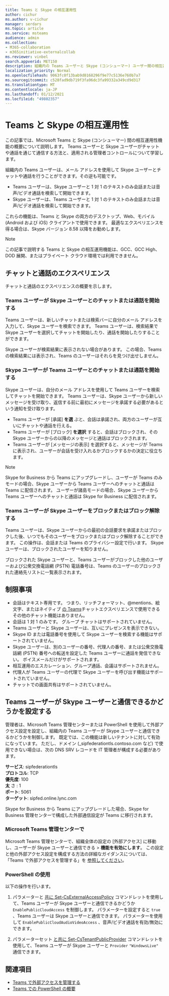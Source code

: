 ```yaml
---
title: Teams と Skype の相互運用性
author: cichur
ms.author: v-cichur
manager: serdars
ms.topic: article
ms.service: msteams
audience: admin
ms.collection:
- M365-collaboration
- m365initiative-externalcollab
ms.reviewer: vinbel
search.appverid: MET150
description: 組織内の Teams ユーザーと Skype (コンシューマー) ユーザー間の相互運用性機能について説明します。
localization_priority: Normal
ms.openlocfilehash: 9063fc0f13bab9d0168296f9e77c5136e760b7a7
ms.sourcegitcommit: c528fad9db719f3fa96dc3fa99332a349cd9d317
ms.translationtype: MT
ms.contentlocale: ja-JP
ms.lasthandoff: 01/12/2021
ms.locfileid: "49802357"
---
```

# <a name="teams-and-skype-interoperability"></a>Teams と Skype の相互運用性

この記事では、Microsoft Teams と Skype (コンシューマー) 間の相互運用性機能の概要について説明します。 Teams ユーザーと Skype ユーザーがチャットや通話を通じて通信する方法と、適用される管理者コントロールについて学習します。

組織内の Teams ユーザーは、メール アドレスを使用して Skype ユーザーとチャットや通話を行うことができます。その逆も可能です。

- Teams ユーザーは、Skype ユーザーと 1 対 1 のテキストのみ会話または音声/ビデオ通話を検索して開始できます。
- Skype ユーザーは、Teams ユーザーと 1 対 1 のテキストのみ会話または音声/ビデオ通話を検索して開始できます。

これらの機能は、Teams と Skype の両方のデスクトップ、Web、モバイル (Android および iOS) クライアントで使用できます。 最適なエクスペリエンスを得る場合は、Skype バージョン 8.58 以降をお勧めします。

> [!NOTE]
> この記事で説明する Teams と Skype の相互運用機能は、GCC、GCC High、DOD 展開、またはプライベート クラウド環境では利用できません。

## <a name="chat-and-calling-experience"></a>チャットと通話のエクスペリエンス

チャットと通話のエクスペリエンスの概要を示します。

### <a name="teams-user-starts-a-chat-or-call-with-a-skype-user"></a>Teams ユーザーが Skype ユーザーとのチャットまたは通話を開始する

Teams ユーザーは、新しいチャットまたは検索バーに自分のメール アドレスを入力して、Skype ユーザーを検索できます。  Teams ユーザーは、検索結果で Skype ユーザーを選択してチャットを開始したり、通話を開始したりすることができます。

Skype ユーザーが検索結果に表示されない場合があります。 この場合、Teams の検索結果には表示され、Teams のユーザーはそれらを見つけ出せしません。

### <a name="skype-user-starts-a-chat-or-call-with-a-teams-user"></a>Skype ユーザーが Teams ユーザーとのチャットまたは通話を開始する

Skype ユーザーは、自分のメール アドレスを使用して Teams ユーザーを検索してチャットを開始できます。 Teams ユーザーは、Skype ユーザーから新しいメッセージを受け取り、返信する前に最初にメッセージを承諾する必要があるという通知を受け取ります。

- Teams ユーザーが [承諾] **を選** ぶと、会話は承諾され、両方のユーザーが互いにチャットや通話を行える。
- Teams ユーザーが [ブロック] **を選択** すると、会話はブロックされ、その Skype ユーザーからの以降のメッセージと通話はブロックされます。
- Teams ユーザーが [メッセージの表示] を選択すると、メッセージが Teams に表示され、ユーザーが会話を受け入れるかブロックするかの決定に役立ちます。

> [!NOTE]
> Skype for Business から Teams にアップグレードし、ユーザーが Teams のみモードの場合、Skype ユーザーから Teams ユーザーへのチャットと通話は Teams に配信されます。 ユーザーが諸島モードの場合、Skype ユーザーから Teams ユーザーへのチャットと通話は Skype for Business に配信されます。

### <a name="teams-user-blocks-or-unblocks-a-skype-user"></a>Teams ユーザーが Skype ユーザーをブロックまたはブロック解除する

Teams ユーザーは、Skype ユーザーからの最初の会話要求を承諾またはブロックした後、いつでもそのユーザーをブロックまたはブロック解除することができます。 この操作は、会話または Teams のプライバシー設定で行います。 Skype ユーザーは、ブロックされたユーザーを知りません。

ブロックされた Skype ユーザーと、Teams ユーザーがブロックした他のユーザーおよび公衆交換電話網 (PSTN) 電話番号は、Teams のユーザーのブロックされた連絡先リストに一覧表示されます。

## <a name="limitations"></a>制限事項

- 会話はテキスト専用です。 つまり、リッチフォーマット、@mentions、絵文字、またはネイティブ [の Teams](native-chat-for-external-users.md)チャットエクスペリエンスで使用できるその他のチャット機能はありません。
- 会話は 1 対 1 のみです。 グループ チャットはサポートされていません。
- Teams ユーザーと Skype ユーザーは、互いにプレゼンスを表示できない。
- Skype ID または電話番号を使用して Skype ユーザーを検索する機能はサポートされていません。
- Skype ユーザーは、別のユーザーの番号、代理人の番号、または公衆交換電話網 (PSTN) 番号への転送を設定した Teams ユーザーに通話を発信できない。  ボイスメールだけがサポートされます。
- 相互運用のエスカレーション、グループ通話、会議はサポートされません。
- 代理人が Teams ユーザーの代理で Skype ユーザーを呼び出す機能はサポートされていません。
- チャットでの画面共有はサポートされていません。

## <a name="set-whether-teams-users-can-communicate-with-skype-users"></a>Teams ユーザーが Skype ユーザーと通信できるかどうかを設定する

管理者は、Microsoft Teams 管理センターまたは PowerShell を使用して外部アクセス設定を設定し、組織内の Teams ユーザーが Skype ユーザーと通信できるかどうかを制御します。 既定では、この機能は新しいテナントに対して有効になっています。 ただし、ドメイン (_sipfederationtls.contoso.com など) で使用できない場合は、次の DNS SRV レコードを IT 管理者が構成する必要があります。  

**サービス**: sipfederationtls<br/>
**プロトコル**: TCP<br/>
**優先度**: 100<br/>
**太** さ : 1<br/>
**ポート**: 5061<br/>
**ターゲット**: sipfed.online.lync.com

Skype for Business から Teams にアップグレードした場合、Skype for Business 管理センターで構成した外部通信設定が Teams に移行されます。

### <a name="in-the-microsoft-teams-admin-center"></a>Microsoft Teams 管理センターで

Microsoft Teams 管理センターで、組織全体の設定の [外部アクセス] に移動し、ユーザーが Skype ユーザーと通信できる  >  **機能を有効にします**。 この設定と他の外部アクセス設定を構成する方法の詳細なガイダンスについては、「Teams で外部アクセスを管理する」を [参照してください](https://docs.microsoft.com/microsoftteams/manage-external-access#allow-or-block-domains)。

### <a name="using-powershell"></a>PowerShell の使用

以下の操作を行います。 
1. パラメーターと [共に Set-CsExternalAccessPolicy](https://docs.microsoft.com/powershell/module/skype/set-csexternalaccesspolicy) コマンドレットを使用して、Teams ユーザーが Skype ユーザーと通信できるかどうか ```EnablePublicCloudAccess``` を制御します。 パラメーターを設定すると ```true``` 、Teams ユーザーは Skype ユーザーと通信できます。 パラメーターを使用して ```EnablePublicCloudAudioVideoAccess``` 、音声/ビデオ通話を有効/無効にできます。

2. パラメーターセット [と共に Set-CsTenantPublicProvider](https://docs.microsoft.com/powershell/module/skype/Set-CsTenantPublicProvider) コマンドレットを使用して、Teams ユーザーが Skype ユーザーと ```Provider``` ```"WindowsLive"``` 通信できます。

## <a name="related-topics"></a>関連項目

- [Teams で外部アクセスを管理する](manage-external-access.md)
- [Teams での PowerShell の概要](teams-powershell-overview.md)
